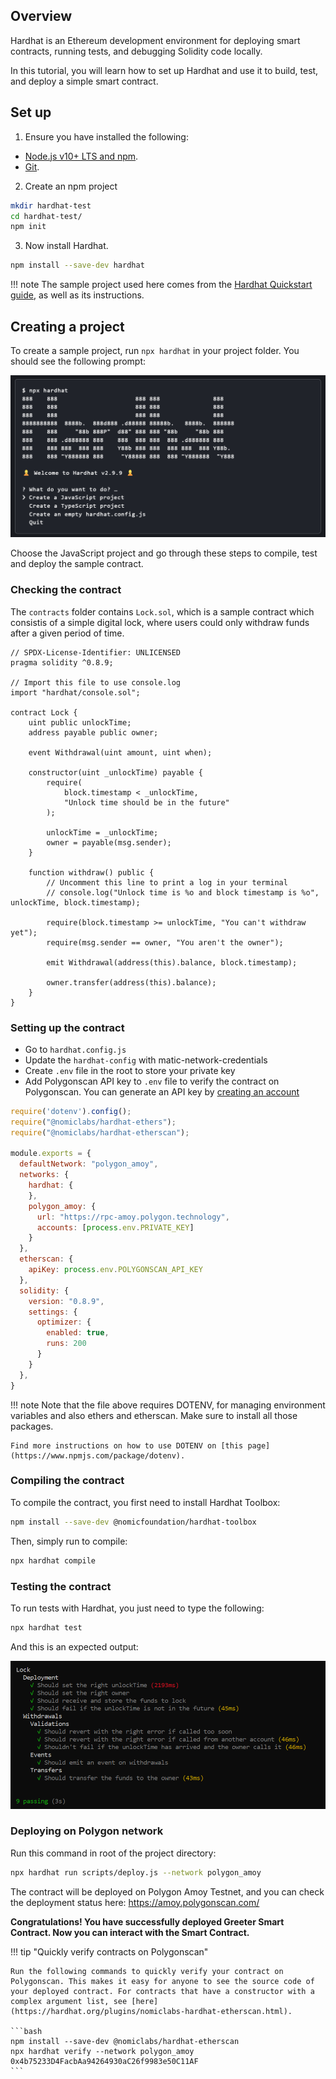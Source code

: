 ## Overview

Hardhat is an Ethereum development environment for deploying smart contracts, running tests, and debugging Solidity code locally.

In this tutorial, you will learn how to set up Hardhat and use it to build, test, and deploy a simple smart contract.

## Set up

1. Ensure you have installed the following:

- [Node.js v10+ LTS and npm](https://nodejs.org/en/).
- [Git](https://git-scm.com/).

2. Create an npm project

```sh
mkdir hardhat-test
cd hardhat-test/
npm init
```

3. Now install Hardhat.

```sh
npm install --save-dev hardhat
```

!!! note
    The sample project used here comes from the [Hardhat Quickstart guide](https://hardhat.org/getting-started/#quick-start), as well as its instructions.

## Creating a project

To create a sample project, run `npx hardhat` in your project folder. You should see the following prompt:

![img](../../../img/tools/hardhat/quickstart.png)

Choose the JavaScript project and go through these steps to compile, test and deploy the sample contract.

### Checking the contract

The `contracts` folder contains `Lock.sol`, which is a sample contract which consistis of a simple digital lock, where users could only withdraw funds after a given period of time.

```solidity
// SPDX-License-Identifier: UNLICENSED
pragma solidity ^0.8.9;

// Import this file to use console.log
import "hardhat/console.sol";

contract Lock {
    uint public unlockTime;
    address payable public owner;

    event Withdrawal(uint amount, uint when);

    constructor(uint _unlockTime) payable {
        require(
            block.timestamp < _unlockTime,
            "Unlock time should be in the future"
        );

        unlockTime = _unlockTime;
        owner = payable(msg.sender);
    }

    function withdraw() public {
        // Uncomment this line to print a log in your terminal
        // console.log("Unlock time is %o and block timestamp is %o", unlockTime, block.timestamp);

        require(block.timestamp >= unlockTime, "You can't withdraw yet");
        require(msg.sender == owner, "You aren't the owner");

        emit Withdrawal(address(this).balance, block.timestamp);

        owner.transfer(address(this).balance);
    }
}
```

### Setting up the contract

- Go to `hardhat.config.js`
- Update the `hardhat-config` with matic-network-credentials
- Create `.env` file in the root to store your private key
- Add Polygonscan API key to `.env` file to verify the contract on Polygonscan. You can generate an API key by [creating an account](https://polygonscan.com/register)

```js
require('dotenv').config();
require("@nomiclabs/hardhat-ethers");
require("@nomiclabs/hardhat-etherscan");

module.exports = {
  defaultNetwork: "polygon_amoy",
  networks: {
    hardhat: {
    },
    polygon_amoy: {
      url: "https://rpc-amoy.polygon.technology",
      accounts: [process.env.PRIVATE_KEY]
    }
  },
  etherscan: {
    apiKey: process.env.POLYGONSCAN_API_KEY
  },
  solidity: {
    version: "0.8.9",
    settings: {
      optimizer: {
        enabled: true,
        runs: 200
      }
    }
  },
}
```

!!! note
    Note that the file above requires DOTENV, for managing environment variables and also ethers and etherscan. Make sure to install all those packages.

    Find more instructions on how to use DOTENV on [this page](https://www.npmjs.com/package/dotenv).

### Compiling the contract

To compile the contract, you first need to install Hardhat Toolbox:

```bash
npm install --save-dev @nomicfoundation/hardhat-toolbox
```

Then, simply run to compile:

```bash
npx hardhat compile
```

### Testing the contract

To run tests with Hardhat, you just need to type the following:

```bash
npx hardhat test
```

And this is an expected output:

![img](../../../img/tools/hardhat/test.png)

### Deploying on Polygon network

Run this command in root of the project directory:

```bash
npx hardhat run scripts/deploy.js --network polygon_amoy
```

The contract will be deployed on Polygon Amoy Testnet, and you can check the deployment status here: <https://amoy.polygonscan.com/>

**Congratulations! You have successfully deployed Greeter Smart Contract. Now you can interact with the Smart Contract.**

!!! tip "Quickly verify contracts on Polygonscan"

    Run the following commands to quickly verify your contract on Polygonscan. This makes it easy for anyone to see the source code of your deployed contract. For contracts that have a constructor with a complex argument list, see [here](https://hardhat.org/plugins/nomiclabs-hardhat-etherscan.html).

    ```bash
    npm install --save-dev @nomiclabs/hardhat-etherscan
    npx hardhat verify --network polygon_amoy 0x4b75233D4FacbAa94264930aC26f9983e50C11AF
    ```
